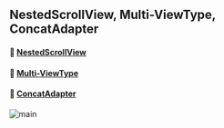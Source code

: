 ## NestedScrollView, Multi-ViewType, ConcatAdapter

#### 🔗 [NestedScrollView](https://github.com/EmilyCh0/MultipleRecyclerView/tree/nestedscrollview)

#### 🔗 [Multi-ViewType](https://github.com/EmilyCh0/MultipleRecyclerView/tree/multiviewtype)

#### 🔗 [ConcatAdapter](https://github.com/EmilyCh0/MultipleRecyclerView/tree/concatadapter)



![main](https://github.com/EmilyCh0/MultipleRecyclerView/assets/67777523/3f12e192-330c-4dca-acad-086236448e62)


